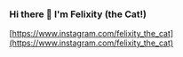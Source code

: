 ### Hi there 👋 I'm Felixity (the Cat!)

[https://www.instagram.com/felixity_the_cat](https://www.instagram.com/felixity_the_cat)
